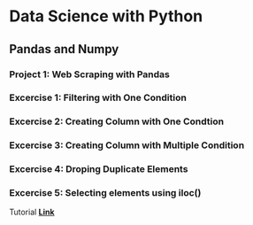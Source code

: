 # Data Science with Python
## Pandas and Numpy
### Project 1: Web Scraping with Pandas


### Excercise 1: Filtering with One Condition
### Excercise 2: Creating Column with One Condtion
### Excercise 3: Creating Column with Multiple Condition
### Excercise 4: Droping Duplicate Elements
### Excercise 5: Selecting elements using iloc()

Tutorial **[Link](https://youtu.be/CMEWVn1uZpQ?si=sPTD96x7REEJtqzT)**
